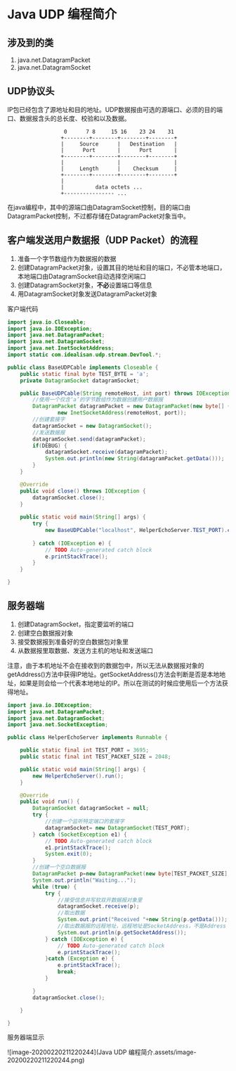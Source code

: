 # Java UDP 编程简介

## 涉及到的类

1.  java.net.DatagramPacket
2.  java.net.DatagramSocket

## UDP协议头

IP包已经包含了源地址和目的地址。UDP数据报由可选的源端口、必须的目的端口、数据报含头的总长度、校验和以及数据。

```
                  0      7 8     15 16    23 24    31
                 +--------+--------+--------+--------+
                 |     Source      |   Destination   |
                 |      Port       |      Port       |
                 +--------+--------+--------+--------+
                 |                 |                 |
                 |     Length      |    Checksum     |
                 +--------+--------+--------+--------+
                 |
                 |          data octets ...
                 +---------------- ...
```

在java编程中，其中的源端口由DatagramSocket控制，目的端口由DatagramPacket控制，不过都存储在DatagramPacket对象当中。

## 客户端发送用户数据报（UDP Packet）的流程

1.  准备一个字节数组作为数据报的数据
2.  创建DatagramPacket对象，设置其目的地址和目的端口，不必管本地端口，本地端口由DatagramSocket自动选择空闲端口
3.  创建DatagramSocket对象，**不必**设置端口等信息
4.  用DatagramSocket对象发送DatagramPacket对象

客户端代码

```java
import java.io.Closeable;
import java.io.IOException;
import java.net.DatagramPacket;
import java.net.DatagramSocket;
import java.net.InetSocketAddress;
import static com.idealisan.udp.stream.DevTool.*;

public class BaseUDPCable implements Closeable {
	public static final byte TEST_BYTE = 'a';
	private DatagramSocket datagramSocket;

	public BaseUDPCable(String remoteHost, int port) throws IOException {
        //使用一个仅含‘a’的字节数组作为数据创建用户数据报
		DatagramPacket datagramPacket = new DatagramPacket(new byte[] { TEST_BYTE }, 0, 1,
				new InetSocketAddress(remoteHost, port));
        //创建套接字
		datagramSocket = new DatagramSocket();
        //发送数据报
		datagramSocket.send(datagramPacket);
		if(DEBUG) {
			datagramSocket.receive(datagramPacket);
			System.out.println(new String(datagramPacket.getData()));
		}
	}

	@Override
	public void close() throws IOException {
		datagramSocket.close();
	}
	
	public static void main(String[] args) {
		try {
			new BaseUDPCable("localhost", HelperEchoServer.TEST_PORT).close();
			
		} catch (IOException e) {
			// TODO Auto-generated catch block
			e.printStackTrace();
		}
	}

}
```

## 服务器端

1.  创建DatagramSocket，指定要监听的端口
2.  创建空白数据报对象
3.  接受数据报到准备好的空白数据包对象里
4.  从数据报里取数据、发送方主机的地址和发送端口

注意，由于本机地址不会在接收到的数据包中，所以无法从数据报对象的getAddress()方法中获得IP地址。getSocketAddress()方法会判断是否是本地地址，如果是则会给一个代表本地地址的IP。所以在测试的时候应使用后一个方法获得地址。

```java
import java.io.IOException;
import java.net.DatagramPacket;
import java.net.DatagramSocket;
import java.net.SocketException;

public class HelperEchoServer implements Runnable {

	public static final int TEST_PORT = 3695;
	public static final int TEST_PACKET_SIZE = 2048;

	public static void main(String[] args) {
		new HelperEchoServer().run();
	}

	@Override
	public void run() {
		DatagramSocket datagramSocket = null;
		try {
            //创建一个监听特定端口的套接字
			datagramSocket= new DatagramSocket(TEST_PORT);
		} catch (SocketException e1) {
			// TODO Auto-generated catch block
			e1.printStackTrace();
			System.exit(0);
		}
        //创建一个空白数据报
		DatagramPacket p=new DatagramPacket(new byte[TEST_PACKET_SIZE],TEST_PACKET_SIZE);
		System.out.println("Waiting...");
		while (true) {
			try {
                //接受信息并写软双开数据报对象里
				datagramSocket.receive(p);				
                //取出数据
				System.out.print("Received "+new String(p.getData()));	
                //取出数据报的远程地址，远程地址是SocketAddress，不是Address
                System.out.println(p.getSocketAddress());
			} catch (IOException e) {
				// TODO Auto-generated catch block
				e.printStackTrace();
			}catch (Exception e) {
				e.printStackTrace();
				break;
			}

		}
		datagramSocket.close();

	}

}

```

服务器端显示

![image-20200220211220244](Java UDP 编程简介.assets/image-20200220211220244.png)